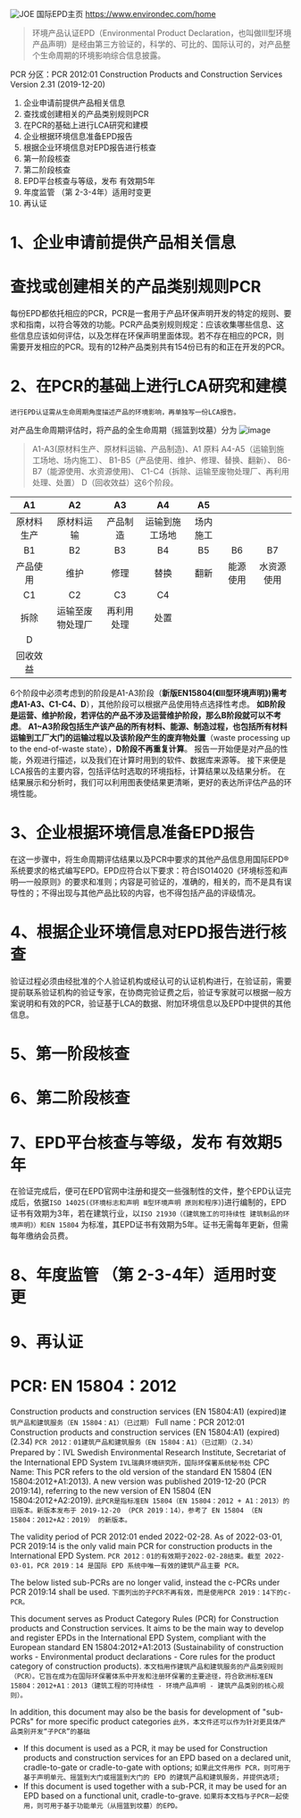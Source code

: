 ![JOE](https://github.com/user-attachments/assets/751d86df-ced6-4f49-8e37-0cfb1dc5f958)
国际EPD主页 https://www.environdec.com/home
> 环境产品认证EPD（Environmental Product Declaration，也叫做Ⅲ型环境产品声明）是经由第三方验证的，科学的、可比的、国际认可的，对产品整个生命周期的环境影响综合信息披露。

PCR 分区：PCR 2012:01 Construction Products and Construction Services Version 2.31 (2019-12-20) 
1. 企业申请前提供产品相关信息
2. 查找或创建相关的产品类别规则PCR
3. 在PCR的基础上进行LCA研究和建模
4. 企业根据环境信息准备EPD报告
5. 根据企业环境信息对EPD报告进行核查
6. 第一阶段核查
7. 第二阶段核查
8. EPD平台核查与等级，发布 有效期5年
9. 年度监管 （第 2-3-4年）适用时变更
10. 再认证


# 1、企业申请前提供产品相关信息

# 查找或创建相关的产品类别规则PCR
每份EPD都依托相应的PCR，PCR是一套用于产品环保声明开发的特定的规则、要求和指南，以符合等效的功能。PCR产品类别规则规定：应该收集哪些信息、这些信息应该如何评估，以及怎样在环保声明里面体现。若不存在相应的PCR，则需要开发相应的PCR。现有的12种产品类别共有154份已有的和正在开发的PCR。

# 2、在PCR的基础上进行LCA研究和建模
    进行EPD认证需从生命周期角度描述产品的环境影响，再单独写一份LCA报告。
对产品生命周期评估时，将产品的全生命周期（摇篮到坟墓）分为
![image](https://github.com/user-attachments/assets/a83ca5fc-56dc-494f-a837-c74b8dc101ab)


> A1-A3(原材料生产、原材料运输、产品制造)、A1 原料
> A4-A5（运输到施工场地、场内施工）、
> B1-B5（产品使用、维护、修理、替换、翻新）、
> B6-B7（能源使用、水资源使用)、
> C1-C4（拆除、运输至废物处理厂、再利用处理、处置）
> D（回收效益）这6个阶段。

| **A1** | **A2**   | **A3** | **A4**  | **A5** |  |   |
|:------:|:--------:|:------:|:-------:|:------:|:----:|:-----:|
| 原材料生产  | 原材料运输    | 产品制造   | 运输到施工场地 | 场内施工   |      |       |
| B1     | B2       | B3     | B4      | B5     | B6   | B7    |
| 产品使用   | 维护       | 修理     | 替换      | 翻新     | 能源使用 | 水资源使用 |
| C1     | C2       | C3     | C4      |        |      |       |
| 拆除     | 运输至废物处理厂 | 再利用处理  | 处置      |        |      |       |
| D      |          |        |         |        |      |       |
| 回收效益   |          |        |         |        |      |       |


6个阶段中必须考虑到的阶段是A1-A3阶段（**新版EN15804(《Ⅲ型环境声明》)需考虑A1-A3、C1-C4、D**），其他阶段可以根据产品使用特点选择性考虑。
**如B阶段是运营、维护阶段，若评估的产品不涉及运营维护阶段，那么B阶段就可以不考虑**。
**A1~A3阶段包括生产该产品的所有材料、能源、制造过程，也包括所有材料运输到工厂大门的运输过程以及该阶段产生的废弃物处置**（waste processing up to the end-of-waste state），**D阶段不再重复计算**。
报告一开始便是对产品的性能，外观进行描述，以及我们在计算时用到的软件、数据库来源等。
接下来便是LCA报告的主要内容，包括评估时选取的环境指标，计算结果以及结果分析。
在结果展示和分析时，我们可以利用图表使结果更清晰，更好的表达所评估产品的环境性能。

# 3、企业根据环境信息准备EPD报告
在这一步骤中，将生命周期评估结果以及PCR中要求的其他产品信息用国际EPD®系统要求的格式编写EPD。EPD应符合以下要求：符合ISO14020《环境标签和声明—一般原则》的要求和准则；内容是可验证的，准确的，相关的，而不是具有误导性的；不得出现与其他产品比较的内容，也不得包括产品的评级情况。

# 4、根据企业环境信息对EPD报告进行核查
验证过程必须由经批准的个人验证机构或经认可的认证机构进行，在验证前，需要提前联系验证机构的验证专家，在协商完验证费之后，验证专家就可以根据一般方案说明和有效的PCR，验证基于LCA的数据、附加环境信息以及EPD中提供的其他信息。

# 5、第一阶段核查
# 6、第二阶段核查
# 7、EPD平台核查与等级，发布 有效期5年
在验证完成后，便可在EPD官网中注册和提交一些强制性的文件，整个EPD认证完成后，依据`ISO 14025(《环境标志和声明 Ⅲ型环境声明 原则和程序》`)进行编制的，EPD证书有效期为3年，若在建筑行业，以`ISO 21930（《建筑施工的可持续性 建筑制品的环境声明》）和EN 15804` 为标准，其EPD证书有效期为5年。证书无需每年更新，但需每年缴纳会员费。

# 8、年度监管 （第 2-3-4年）适用时变更
# 9、再认证

# PCR: EN 15804：2012
Construction products and construction services (EN 15804:A1) (expired)`建筑产品和建筑服务（EN 15804：A1）（已过期）`
Full name：PCR 2012:01 Construction products and construction services (EN 15804:A1) (expired) (2.34) `PCR 2012：01建筑产品和建筑服务（EN 15804：A1）（已过期）（2.34）`
Prepared by：IVL Swedish Environmental Research Institute, Secretariat of the International EPD System `IVL瑞典环境研究所，国际环保署系统秘书处`
CPC Name: This PCR refers to the old version of the standard EN 15804 (EN 15804:2012+A1:2013). A new version was published 2019-12-20 (PCR 2019:14), referring to the new version of EN 15804 (EN 15804:2012+A2:2019). `此PCR是指标准EN 15804（EN 15804：2012 + A1：2013）的旧版本。新版本发布于 2019-12-20 （PCR 2019：14），参考了 EN 15804 （EN 15804：2012+A2：2019） 的新版本。`

The validity period of PCR 2012:01 ended 2022-02-28. As of 2022-03-01, PCR 2019:14 is the only valid main PCR for construction products in the International EPD System. `PCR 2012：01的有效期于2022-02-28结束。截至 2022-03-01，PCR 2019：14 是国际 EPD 系统中唯一有效的建筑产品主要 PCR。`

The below listed sub-PCRs are no longer valid, instead the c-PCRs under PCR 2019:14 shall be used. `下面列出的子PCR不再有效，而是使用PCR 2019：14下的c-PCR。`

This document serves as Product Category Rules (PCR) for Construction products and Construction services. It aims to be the main way to develop and register EPDs in the International EPD System, compliant with the European standard EN 15804:2012+A1:2013 (Sustainability of construction works - Environmental product declarations - Core rules for the product category of construction products). `本文档用作建筑产品和建筑服务的产品类别规则 （PCR）。它旨在成为在国际环保署体系中开发和注册环保署的主要途径，符合欧洲标准EN 15804：2012+A1：2013（建筑工程的可持续性 - 环境产品声明 - 建筑产品类别的核心规则）。`

In addition, this document may also be the basis for development of "sub-PCRs" for more specific product categories `此外，本文件还可以作为针对更具体产品类别开发“子PCR”的基础`

- If this document is used as a PCR, it may be used for Construction products and construction services for an EPD based on a declared unit, cradle-to-gate or cradle-to-gate with options; `如果此文件用作 PCR，则可用于基于声明单元、摇篮到大门或摇篮到大门的 EPD 的建筑产品和建筑服务，并提供选项;`
- If this document is used together with a sub-PCR, it may be used for an EPD based on a functional unit, cradle-to-grave. `如果将本文档与子PCR一起使用，则可用于基于功能单元（从摇篮到坟墓）的EPD。`




